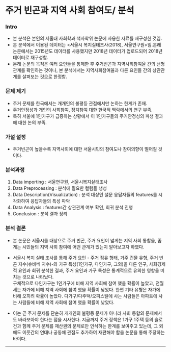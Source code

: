 # 주거 빈곤과 지역 사회 참여도/  분석 

### Intro
- 본 분석은 본인의 서울대 사회학과 석사학위 논문에 사용한 자료를 재구성한 것임. 
- 본 분석에서 이용된 데이터는 <서울시 복지실태조사(2018), 서울연구원>임.본래 논문에서는 2015년도 데이터를 사용했지만 2018년 데이터가 업로드되어 2018년 데이터로 재구성함. 
- 본래 논문의 목적은 여러 요인들을 통제한 후 주거빈곤과 지역사회참여율 간의 선형관계를 확인하는 것이나, 본 분석에서는 지역사회참여율과 다른 요인들 간의 상관관계를 살펴보는 것으로 한정함. 

### 문제 제기  
- 주거 문제를 한국에서는 개개인의 불평등 관점에서만 논하는 한계가 존재. 
- 주거안정성과 개인의 사회참여, 정치참여 대한 한국적 맥락에서의 연구 부족.  
- 특히 서울에 1인가구가 급증하는 상황에서 이 1인가구들의 주거안정성의 파생 결과에 대한 논의 부족.

### 가설 설정
- 주거빈곤이 높을수록 지역사회에 대한 서울시민의 참여도나 참여의향이 떨어질 것이다. 


### 분석과정
1) Data importing : 서울연구원, 서울시복지싵태조사  
2) Data Preprocessing : 분석에 필요한 컬럼들 생성  
3) Data Description(Visualization) : 분석 대상인 설문 응답자들의 features를 시각화하여 응답자들의 특성 파악  
4) Data Analysis : features간 상관관계 여부 확인, 회귀 분석 진행  
5) Conclusion : 분석 결과 정리

### 분석 결론 
- 본 논문은 서울시를 대상으로 주거 빈곤, 주거 요인이 넓게는 지역 사회 통합을, 좁게는 시민들의 지역 사회 참여에 어떤 관계가 있는지 알아보고자 하였다.  
- 서울시 복지 실태 조사를 통해 주거 요인 - 주거 점유 형태, 거주 건물 유형, 주거 빈곤 지수(슈바베 지수)-와 가구 특성(1인가구, 다인가구, 그외)을 다른 인구, 사회경제적 요인과 회귀 분석한 결과, 주거 요인과 가구 특성은 통계적으로 유의한 영향을 미치는 것으로 나타났다.  
구체적으로 다인가구는 1인가구에 비해 지역 사회에 참여 했을 확률이 높았고, 전월세는 자가에 비해 지역 사회에 참여 했을 확률이 낮았다. 한편 기타 유형은 자가에 비해 오히려 확률이 높았다. 다가구/다주택/오피스텔에 사는 사람들은 아파트에 사는 사람들에 비해 지역 사회에 참여 했을 확률이 낮았다.  
  
- 이는 곧 주거 문제를 단순히 개개인의 불평등 문제가 아니라 사회 통합의 문제에서도 바라보아야 한다는 점을 시사한다. 지금까지 주거 정책은 1가구 1주택 등의 슬로건과 함께 주거 문제를 재산권의 문제로만 인식하는 한계를 보여주고 있는데, 그 외에도 이웃간의 연대나 공동체 관점도 추가하여 재편해야 함을 논문을 통해 주장하는 바이다. 

--------------------------------------------------------------------------------------------------------
